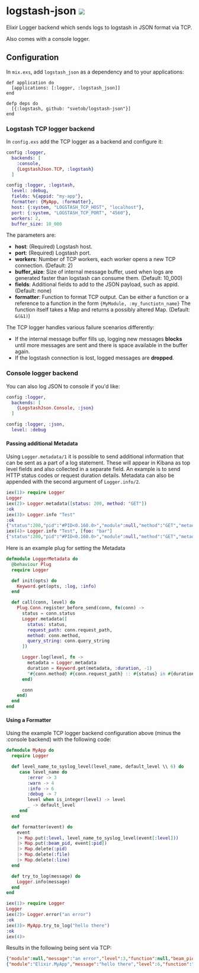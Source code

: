 # logstash-json ![](https://travis-ci.org/svetob/logstash-json.svg?branch=master)

Elixir Logger backend which sends logs to logstash in JSON format via TCP.

Also comes with a console logger.

## Configuration

In `mix.exs`, add `logstash_json` as a dependency and to your applications:

```
def application do
  [applications: [:logger, :logstash_json]]
end

defp deps do
  [{:logstash, github: "svetob/logstash-json"}]
end
```

### Logstash TCP logger backend
In `config.exs` add the TCP logger as a backend and configure it:

```Elixir
config :logger,
  backends: [
    :console,
    {LogstashJson.TCP, :logstash}
  ]

config :logger, :logstash,
  level: :debug,
  fields: %{appid: "my-app"},
  formatter: {MyApp, :formatter},
  host: {:system, "LOGSTASH_TCP_HOST", "localhost"},
  port: {:system, "LOGSTASH_TCP_PORT", "4560"},
  workers: 2,
  buffer_size: 10_000
```

The parameters are:
- __host__: (Required) Logstash host.
- __port__: (Required) Logstash port.
- __workers__: Number of TCP workers, each worker opens a new TCP connection. (Default: 2)
- __buffer_size__: Size of internal message buffer, used when logs are generated faster than logstash can consume them. (Default: 10_000)
- __fields__: Additional fields to add to the JSON payload, such as appid. (Default: none)
- __formatter__: Function to format TCP output. Can be either a function or a reference to a function in the form `{MyModule, :my_functiotn_name}` The function itself takes a Map and returns a possibly altered Map. (Default: `&(&1)`)

The TCP logger handles various failure scenarios differently:
- If the internal message buffer fills up, logging new messages __blocks__ until more messages are sent and there is space available in the buffer again.
- If the logstash connection is lost, logged messages are __dropped__.


### Console logger backend

You can also log JSON to console if you'd like:

```Elixir
config :logger,
  backends: [
    {LogstashJson.Console, :json}
  ]

config :logger, :json,
  level: :debug
```

#### Passing additional Metadata
Using `Logger.metadata/1` it is possible to send additional information that can be sent as a part of a log statement. These will appear in Kibana as top level fields and also collected in a separate field. An example is to send HTTP status codes or request duration details.
Metadata can also be appended with the second argument of `Logger.info/2`.

```Elixir
iex(1)> require Logger
Logger
iex(2)> Logger.metadata([status: 200, method: "GET"])
:ok
iex(3)> Logger.info "Test"
:ok
{"status":200,"pid":"#PID<0.160.0>","module":null,"method":"GET","metadata":{"status":200,"pid":"#PID<0.160.0>","module":null,"method":"GET","line":3,"function":null,"file":"iex"},"message":"Test","line":3,"level":"info","function":null,"file":"iex","@timestamp":"2017-08-09T15:48:13.941+02:00"}
iex(4)> Logger.info "Test", [foo: "bar"]
{"status":200,"pid":"#PID<0.160.0>","module":null,"method":"GET","metadata":{"status":200,"pid":"#PID<0.160.0>","module":null,"method":"GET","line":5,"function":null,"foo":"bar","file":"iex"},"message":"Test","line":5,"level":"info","function":null,"foo":"bar","file":"iex","@timestamp":"2017-08-09T15:48:36.910+02:00"}
```

Here is an example plug for setting the Metadata

```Elixir
defmodule LoggerMetadata do
  @behaviour Plug
  require Logger

  def init(opts) do
    Keyword.get(opts, :log, :info)
  end

  def call(conn, level) do
    Plug.Conn.register_before_send(conn, fn(conn) ->
      status = conn.status
      Logger.metadata([
        status: status,
        request_path: conn.request_path,
        method: conn.method,
        query_string: conn.query_string
      ])

      Logger.log(level, fn ->
        metadata = Logger.metadata
        duration = Keyword.get(metadata, :duration, -1)
        "#{conn.method} #{conn.request_path} :: #{status} in #{duration}ms"
      end)

      conn
    end)
  end
end
```

#### Using a Formatter
Using the example TCP logger backend configuration above (minus the :console backend) with the following code:

```Elixir
defmodule MyApp do
  require Logger

  def level_name_to_syslog_level(level_name, default_level \\ 6) do
     case level_name do
        :error -> 3
        :warn -> 4
        :info -> 6
        :debug -> 7
        level when is_integer(level) -> level
        _ -> default_level
     end
  end

  def formatter(event) do
    event
    |> Map.put(:level, level_name_to_syslog_level(event[:level]))
    |> Map.put(:beam_pid, event[:pid])
    |> Map.delete(:pid)
    |> Map.delete(:file)
    |> Map.delete(:line)
  end

  def try_to_log(message) do
    Logger.info(message)
  end
end
```

```Elixir
iex(1)> require Logger
Logger
iex(2)> Logger.error("an error")
:ok
iex(3)> MyApp.try_to_log("hello there")
:ok
iex(4)>
```

Results in the following being sent via TCP:
```JSON
{"module":null,"message":"an error","level":3,"function":null,"beam_pid":"#PID<0.206.0>","appid":"my-app","@timestamp":"2017-12-29T19:16:29.397+00:00"}
{"module":"Elixir.MyApp","message":"hello there","level":6,"function":"try_to_log/1","beam_pid":"#PID<0.206.0>","application":"thing","appid":"my-app","@timestamp":"2017-12-29T19:16:42.434+00:00"}
```
